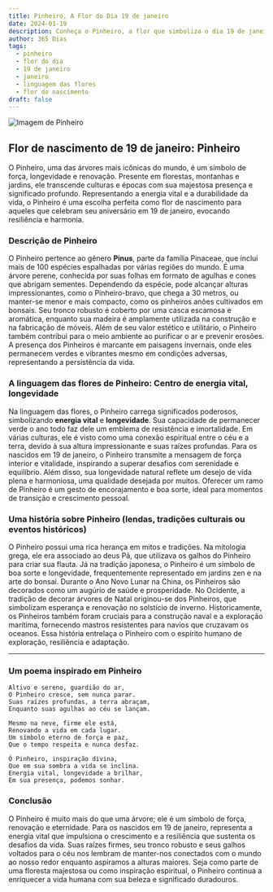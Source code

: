 ```yaml
---
title: Pinheiro, A Flor do Dia 19 de janeiro
date: 2024-01-19
description: Conheça o Pinheiro, a flor que simboliza o dia 19 de janeiro e seu significado 'Centro de energia vital, longevidade'. Explore a beleza e o simbolismo desta flor encantadora.
author: 365 Dias
tags:
  - pinheiro
  - flor do dia
  - 19 de janeiro
  - janeiro
  - linguagem das flores
  - flor do nascimento
draft: false
---
```


![Imagem de Pinheiro](https://cdn.pixabay.com/photo/2015/01/04/11/12/pine-588159_640.jpg#center)


## Flor de nascimento de 19 de janeiro: Pinheiro

O Pinheiro, uma das árvores mais icônicas do mundo, é um símbolo de força, longevidade e renovação. Presente em florestas, montanhas e jardins, ele transcende culturas e épocas com sua majestosa presença e significado profundo. Representando a energia vital e a durabilidade da vida, o Pinheiro é uma escolha perfeita como flor de nascimento para aqueles que celebram seu aniversário em 19 de janeiro, evocando resiliência e harmonia.



### Descrição de Pinheiro

O Pinheiro pertence ao gênero **Pinus**, parte da família Pinaceae, que inclui mais de 100 espécies espalhadas por várias regiões do mundo. É uma árvore perene, conhecida por suas folhas em formato de agulhas e cones que abrigam sementes. Dependendo da espécie, pode alcançar alturas impressionantes, como o Pinheiro-bravo, que chega a 30 metros, ou manter-se menor e mais compacto, como os pinheiros anões cultivados em bonsais. Seu tronco robusto é coberto por uma casca escamosa e aromática, enquanto sua madeira é amplamente utilizada na construção e na fabricação de móveis. Além de seu valor estético e utilitário, o Pinheiro também contribui para o meio ambiente ao purificar o ar e prevenir erosões. A presença dos Pinheiros é marcante em paisagens invernais, onde eles permanecem verdes e vibrantes mesmo em condições adversas, representando a persistência da vida.



### A linguagem das flores de Pinheiro: Centro de energia vital, longevidade

Na linguagem das flores, o Pinheiro carrega significados poderosos, simbolizando **energia vital** e **longevidade**. Sua capacidade de permanecer verde o ano todo faz dele um emblema de resistência e imortalidade. Em várias culturas, ele é visto como uma conexão espiritual entre o céu e a terra, devido à sua altura impressionante e suas raízes profundas. Para os nascidos em 19 de janeiro, o Pinheiro transmite a mensagem de força interior e vitalidade, inspirando a superar desafios com serenidade e equilíbrio. Além disso, sua longevidade natural reflete um desejo de vida plena e harmoniosa, uma qualidade desejada por muitos. Oferecer um ramo de Pinheiro é um gesto de encorajamento e boa sorte, ideal para momentos de transição e crescimento pessoal.



### Uma história sobre Pinheiro (lendas, tradições culturais ou eventos históricos)

O Pinheiro possui uma rica herança em mitos e tradições. Na mitologia grega, ele era associado ao deus Pã, que utilizava os galhos do Pinheiro para criar sua flauta. Já na tradição japonesa, o Pinheiro é um símbolo de boa sorte e longevidade, frequentemente representado em jardins zen e na arte do bonsai. Durante o Ano Novo Lunar na China, os Pinheiros são decorados como um augúrio de saúde e prosperidade. No Ocidente, a tradição de decorar árvores de Natal originou-se dos Pinheiros, que simbolizam esperança e renovação no solstício de inverno. Historicamente, os Pinheiros também foram cruciais para a construção naval e a exploração marítima, fornecendo mastros resistentes para navios que cruzavam os oceanos. Essa história entrelaça o Pinheiro com o espírito humano de exploração, resiliência e adaptação.

---

### Um poema inspirado em Pinheiro

```
Altivo e sereno, guardião do ar,  
O Pinheiro cresce, sem nunca parar.  
Suas raízes profundas, a terra abraçam,  
Enquanto suas agulhas ao céu se lançam.  

Mesmo na neve, firme ele está,  
Renovando a vida em cada lugar.  
Um símbolo eterno de força e paz,  
Que o tempo respeita e nunca desfaz.  

Ó Pinheiro, inspiração divina,  
Que em sua sombra a vida se inclina.  
Energia vital, longevidade a brilhar,  
Em sua presença, podemos sonhar.  
```



### Conclusão

O Pinheiro é muito mais do que uma árvore; ele é um símbolo de força, renovação e eternidade. Para os nascidos em 19 de janeiro, representa a energia vital que impulsiona o crescimento e a resiliência que sustenta os desafios da vida. Suas raízes firmes, seu tronco robusto e seus galhos voltados para o céu nos lembram de manter-nos conectados com o mundo ao nosso redor enquanto aspiramos a alturas maiores. Seja como parte de uma floresta majestosa ou como inspiração espiritual, o Pinheiro continua a enriquecer a vida humana com sua beleza e significado duradouros.